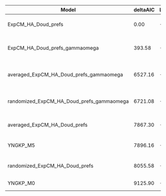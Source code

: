 | Model                                     | deltaAIC | LogLikelihood | nParams | ParamValues                                               |
|-------------------------------------------|----------|---------------|---------|-----------------------------------------------------------|
| ExpCM_HA_Doud_prefs                       | 0.00     | -54764.17     | 6       | beta=1.55, kappa=3.49, omega=0.22                         |
| ExpCM_HA_Doud_prefs_gammaomega            | 393.58   | -54959.96     | 7       | alpha_omega=2.70, beta=1.56, beta_omega=10.00, kappa=3.61 |
| averaged_ExpCM_HA_Doud_prefs_gammaomega   | 6527.16  | -58026.75     | 7       | alpha_omega=1.07, beta=1.34, beta_omega=10.00, kappa=3.26 |
| randomized_ExpCM_HA_Doud_prefs_gammaomega | 6721.08  | -58123.71     | 7       | alpha_omega=1.04, beta=0.06, beta_omega=10.00, kappa=3.29 |
| averaged_ExpCM_HA_Doud_prefs              | 7867.30  | -58697.82     | 6       | beta=1.24, kappa=3.13, omega=0.10                         |
| YNGKP_M5                                  | 7896.16  | -58706.25     | 12      | alpha_omega=1.04, beta_omega=10.00, kappa=2.96            |
| randomized_ExpCM_HA_Doud_prefs            | 8055.58  | -58791.96     | 6       | beta=0.03, kappa=3.13, omega=0.10                         |
| YNGKP_M0                                  | 9125.90  | -59322.12     | 11      | kappa=2.81, omega=0.09                                    |